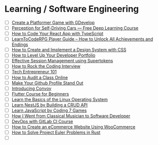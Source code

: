 # Learning / Software Engineering

- [ ] [Create a Platformer Game with GDevelop](https://www.freecodecamp.org/news/create-a-platformer-game-with-gdevelop/)
- [ ] [Perception for Self-Driving Cars — Free Deep Learning Course](https://www.freecodecamp.org/news/perception-for-self-driving-cars-deep-learning-course/)
- [ ] [How to Code Your React App with TypeScript](https://www.freecodecamp.org/news/how-to-code-your-react-app-with-typescript/)
- [ ] [LearnToCodeRPG Player Guide – How to Unlock All Achievements and Endings](https://www.freecodecamp.org/news/learntocoderpg-player-guide-how-to-unlock-all-achievements-and-endings/)
- [ ] [How to Create and Implement a Design System with CSS](https://www.freecodecamp.org/news/how-to-create-and-implement-a-design-system-with-css/)
- [ ] [How to Level Up Your Developer Portfolio](https://www.freecodecamp.org/news/level-up-developer-portfolio/)
- [ ] [Effective Session Management using Supertokens](https://dev.to/abh1navv/effective-session-management-using-supertokens-2h71)
- [ ] [How to Rock the Coding Interview](https://www.freecodecamp.org/news/coding-interviews-for-dummies-5e048933b82b/)
- [ ] [Tech Entrepreneur 101](https://www.freecodecamp.org/news/important-lessons-they-dont-teach-you-in-business-school/)
- [ ] [How to Audit a Class Online](https://www.freecodecamp.org/news/how-to-audit-a-class-university-course/)
- [ ] [Make Your Github Profile Stand Out](https://dev.to/saritchaethudis/make-your-github-profile-stand-out-19b2)
- [ ] [Introducing Convoy](https://dev.to/convoy/introducing-convoy-18f4)
- [ ] [Flutter Course for Beginners](https://www.freecodecamp.org/news/learn-flutter-full-course/)
- [ ] [Learn the Basics of the Linux Operating System](https://www.freecodecamp.org/news/learn-the-basics-of-the-linux-operating-system/)
- [ ] [Learn NestJS by Building a CRUD API](https://www.freecodecamp.org/news/learn-nestjs-by-building-a-crud-api/)
- [ ] [Learn JavaScript by Coding 7 Games](https://www.freecodecamp.org/news/learn-javascript-by-coding-7-games/)
- [ ] [How I Went from Classical Musician to Software Developer](https://www.freecodecamp.org/news/how-i-went-from-a-classical-musician-to-software-developer-and-techinal-writer/)
- [ ] [DevOps with GitLab CI Course](https://www.freecodecamp.org/news/devops-with-gitlab-ci-course/)
- [ ] [How to Create an eCommerce Website Using WooCommerce](https://www.freecodecamp.org/news/how-to-create-an-ecommere-website-using-woocomerce/)
- [ ] [How to Solve Project Euler Problems in Rust](https://www.freecodecamp.org/news/project-euler-problems-in-rust/)
- [ ] []()
